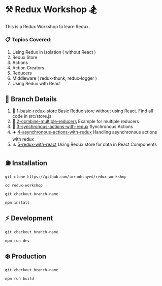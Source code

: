 # :hammer_and_pick: Redux Workshop :snowboarder:

This is a Redux Workshop to learn Redux.

### :clipboard: Topics Covered:
1. Using Redux in isolation ( without React )
2. Redux Store
3. Actions
4. Action Creators
5. Reducers
6. Middleware ( redux-thunk, redux-logger )
7. Using Redux with React

## :bookmark: Branch Details
1. :department_store: [1-basic-redux-store](https://github.com/imranhsayed/redux-workshop/tree/basic-redux-store) Basic Redux store without using React. Find all code in src/store.js
2. :ship: [2-combine-multiple-reducers](https://github.com/imranhsayed/redux-workshop/tree/combine-multiple-reducers) Example for multiple reducers
3. :rocket: [3-synchronous-actions-with-redux](https://github.com/imranhsayed/redux-workshop/tree/synchronous-actions-with-redux) Synchronous Actions
4. :airplane: [4-asynchronous-actions-with-redux](https://github.com/imranhsayed/redux-workshop/tree/asynchronous-actions-with-redux) Handling asynchronous actions with redux
5. :anchor: [5-redux-with-react](https://github.com/imranhsayed/redux-workshop/tree/redux-with-react) Using Redux store for data in React Components 

## :fuelpump: Installation
`git clone https://github.com/imranhsayed/redux-workshop`

`cd redux-workshop`

`git checkout branch-name`

`npm install`

## :zap: Development
`git checkout branch-name`

`npm run dev`

## :snowflake: Production
`git checkout branch-name`

`npm run build`
